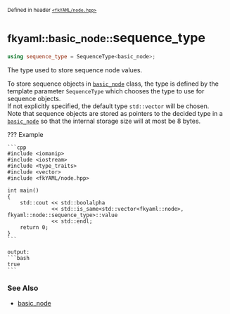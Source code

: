 <small>Defined in header [`<fkYAML/node.hpp>`](https://github.com/fktn-k/fkYAML/blob/develop/include/fkYAML/node.hpp)</small>

# <small>fkyaml::basic_node::</small>sequence_type

```cpp
using sequence_type = SequenceType<basic_node>;
```

The type used to store sequence node values.  

To store sequence objects in [`basic_node`](index.md) class, the type is defined by the template parameter `SequenceType` which chooses the type to use for sequence objects.  
If not explicitly specified, the default type `std::vector` will be chosen.  
Note that sequence objects are stored as pointers to the decided type in a [`basic_node`](index.md) so that the internal storage size will at most be 8 bytes.  

??? Example

    ```cpp
    #include <iomanip>
    #include <iostream>
    #include <type_traits>
    #include <vector>
    #include <fkYAML/node.hpp>

    int main()
    {
        std::cout << std::boolalpha
                  << std::is_same<std::vector<fkyaml::node>, fkyaml::node::sequence_type>::value
                  << std::endl;
        return 0;
    }
    ```

    output:
    ```bash
    true
    ```

### **See Also**

* [basic_node](index.md)
